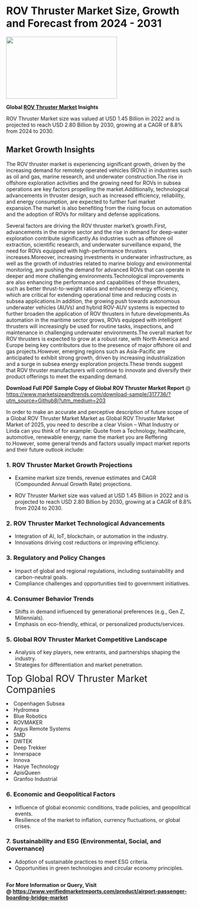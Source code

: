 <H1>ROV Thruster Market Size, Growth and Forecast from 2024 - 2031</H1><img class="aligncenter size-medium wp-image-584254" src="https://thirdeyenews.in/wp-content/uploads/2024/09/Global-Market-Research-300x168.jpeg" alt="" width="300" height="168" /><p><strong>Global&nbsp;<a href="https://www.marketsizeandtrends.com/download-sample/317736/?utm_source=Github8j?utm_medium=203">ROV Thruster Market</a> Insights</strong></p><p>ROV Thruster Market size was valued at USD 1.45 Billion in 2022 and is projected to reach USD 2.80 Billion by 2030, growing at a CAGR of 8.8% from 2024 to 2030.</p><p><h2>Market Growth Insights</h2> <p>The ROV thruster market is experiencing significant growth, driven by the increasing demand for remotely operated vehicles (ROVs) in industries such as oil and gas, marine research, and underwater construction.The rise in offshore exploration activities and the growing need for ROVs in subsea operations are key factors propelling the market.Additionally, technological advancements in thruster design, such as increased efficiency, reliability, and energy consumption, are expected to further fuel market expansion.The market is also benefiting from the rising focus on automation and the adoption of ROVs for military and defense applications.</p> <p>Several factors are driving the ROV thruster market’s growth.First, advancements in the marine sector and the rise in demand for deep-water exploration contribute significantly.As industries such as offshore oil extraction, scientific research, and underwater surveillance expand, the need for ROVs equipped with high-performance thrusters increases.Moreover, increasing investments in underwater infrastructure, as well as the growth of industries related to marine biology and environmental monitoring, are pushing the demand for advanced ROVs that can operate in deeper and more challenging environments.Technological improvements are also enhancing the performance and capabilities of these thrusters, such as better thrust-to-weight ratios and enhanced energy efficiency, which are critical for extending operational time and reducing costs in subsea applications.In addition, the growing push towards autonomous underwater vehicles (AUVs) and hybrid ROV-AUV systems is expected to further broaden the application of ROV thrusters in future developments.As automation in the maritime sector grows, ROVs equipped with intelligent thrusters will increasingly be used for routine tasks, inspections, and maintenance in challenging underwater environments.The overall market for ROV thrusters is expected to grow at a robust rate, with North America and Europe being key contributors due to the presence of major offshore oil and gas projects.However, emerging regions such as Asia-Pacific are anticipated to exhibit strong growth, driven by increasing industrialization and a surge in subsea energy exploration projects.These trends suggest that ROV thruster manufacturers will continue to innovate and diversify their product offerings to meet the expanding demand.<p><span class=""><strong>Download Full PDF Sample Copy of Global ROV Thruster Market Report</strong> @ <a href="https://www.marketsizeandtrends.com/download-sample/317736/?utm_source=Github8j?utm_medium=203" target="_blank">https://www.marketsizeandtrends.com/download-sample/317736/?utm_source=Github8j?utm_medium=203</a></span></p><p>In order to make an accurate and perceptive description of future scope of a Global&nbsp;ROV Thruster Market Market as Global&nbsp;ROV Thruster Market Market of 2025, you need to describe a clear Vision &ndash; What Industry or Linda can you think of for example: Quote from a Technology, healthcare, automotive, renewable energy, name the market you are Reffering to.However, some general trends and factors usually impact market reports and their future outlook include:</p><h3>1.&nbsp;<strong>ROV Thruster Market Growth Projections</strong></h3><ul><li>Examine market size trends, revenue estimates and CAGR (Compounded Annual Growth Rate) projections.</li><li><p>ROV Thruster Market size was valued at USD 1.45 Billion in 2022 and is projected to reach USD 2.80 Billion by 2030, growing at a CAGR of 8.8% from 2024 to 2030.</p></li></ul><h3>2.&nbsp;<strong>ROV Thruster Market Technological Advancements</strong></h3><ul><li>Integration of AI, IoT, blockchain, or automation in the industry.</li><li>Innovations driving cost reductions or improving efficiency.</li></ul><h3>3.&nbsp;<strong>Regulatory and Policy Changes</strong></h3><ul><li>Impact of global and regional regulations, including sustainability and carbon-neutral goals.</li><li>Compliance challenges and opportunities tied to government initiatives.</li></ul><h3>4.&nbsp;<strong>Consumer Behavior Trends</strong></h3><ul><li>Shifts in demand influenced by generational preferences (e.g., Gen Z, Millennials).</li><li>Emphasis on eco-friendly, ethical, or personalized products/services.</li></ul><h3>5.&nbsp;<strong>Global ROV Thruster Market Competitive Landscape</strong></h3><ul><li>Analysis of key players, new entrants, and partnerships shaping the industry.</li><li>Strategies for differentiation and market penetration.</li></ul><p data-pm-slice="1 1 []"><span style="color: inherit; font-family: inherit; font-size: 25px;">Top Global ROV Thruster Market Companies</span></p><div class="" data-test-id=""><p><li>Copenhagen Subsea</li><li> Hydromea</li><li> Blue Robotics</li><li> ROVMAKER</li><li> Argus Remote Systems</li><li> SMD</li><li> DWTEK</li><li> Deep Trekker</li><li> Innerspace</li><li> Innova</li><li> Haoye Technology</li><li> ApisQueen</li><li> Granfoo Industrial</li></p></div><h3>6.&nbsp;<strong>Economic and Geopolitical Factors</strong></h3><ul><li>Influence of global economic conditions, trade policies, and geopolitical events.</li><li>Resilience of the market to inflation, currency fluctuations, or global crises.</li></ul><h3>7.&nbsp;<strong>Sustainability and ESG (Environmental, Social, and Governance)</strong></h3><ul><li>Adoption of sustainable practices to meet ESG criteria.</li><li>Opportunities in green technologies and circular economy principles.</li></ul><h2><strong style="font-size: 14px;">For More Information or Query, Visit @&nbsp;</strong><a style="background-color: #ffffff; font-size: 14px;" href="https://www.marketsizeandtrends.com/report/rov-thruster-market/" target="_blank">https://www.verifiedmarketreports.com/product/airport-passenger-boarding-bridge-market</a></h2>